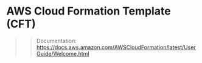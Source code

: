 # AWS Cloud Formation Template (CFT)
>> Documentation: https://docs.aws.amazon.com/AWSCloudFormation/latest/UserGuide/Welcome.html
